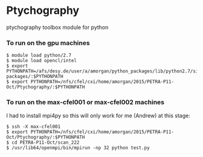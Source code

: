 # Ptychography
ptychography toolbox module for python

### To run on the gpu machines
```
$ module load python/2.7
$ module load opencl/intel
$ export PYTHONPATH=/afs/desy.de/user/a/amorgan/python_packages/lib/python2.7/site-packages/:$PYTHONPATH
$ export PYTHONPATH=/nfs/cfel/cxi/home/amorgan/2015/PETRA-P11-Oct/Ptychography/:$PYTHONPATH
```

### To run on the max-cfel001 or max-cfel002 machines
I had to install mpi4py so this will only work for me (Andrew) at this stage:
```
$ ssh -X max-cfel001
$ export PYTHONPATH=/nfs/cfel/cxi/home/amorgan/2015/PETRA-P11-Oct/Ptychography/:$PYTHONPATH
$ cd PETRA-P11-Oct/scan_222
$ /usr/lib64/openmpi/bin/mpirun -np 32 python test.py
```
